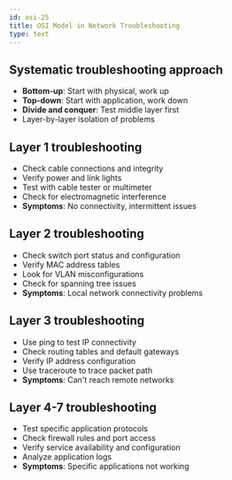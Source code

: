 ```yaml
---
id: osi-25
title: OSI Model in Network Troubleshooting
type: text
---
```



## Systematic troubleshooting approach

- **Bottom-up**: Start with physical, work up
- **Top-down**: Start with application, work down
- **Divide and conquer**: Test middle layer first
- Layer-by-layer isolation of problems

## Layer 1 troubleshooting

- Check cable connections and integrity
- Verify power and link lights
- Test with cable tester or multimeter
- Check for electromagnetic interference
- **Symptoms**: No connectivity, intermittent issues

## Layer 2 troubleshooting

- Check switch port status and configuration
- Verify MAC address tables
- Look for VLAN misconfigurations
- Check for spanning tree issues
- **Symptoms**: Local network connectivity problems

## Layer 3 troubleshooting

- Use ping to test IP connectivity
- Check routing tables and default gateways
- Verify IP address configuration
- Use traceroute to trace packet path
- **Symptoms**: Can't reach remote networks

## Layer 4-7 troubleshooting

- Test specific application protocols
- Check firewall rules and port access
- Verify service availability and configuration
- Analyze application logs
- **Symptoms**: Specific applications not working